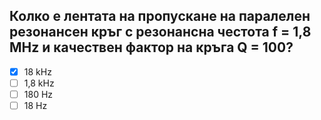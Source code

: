 ## Колко е лентата на пропускане на паралелен резонансен кръг с резонансна честота f = 1,8 MHz и качествен фактор на кръга Q = 100?

<!-- Верният отговор е отбелязан с [X] -->

- [X] 18 kHz
- [ ] 1,8 kHz
- [ ] 180 Hz
- [ ] 18 Hz
